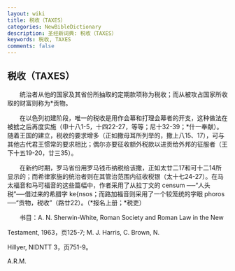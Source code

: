 ```yaml
---
layout: wiki
title: 税收（TAXES）
categories: NewBibleDictionary
description: 圣经新词典: 税收（TAXES）
keywords: 税收, TAXES
comments: false
---
```


## 税收（TAXES）

　　统治者从他的国家及其省份所抽取的定期款项称为税收；而从被攻占国家所收取的财富则称为*贡物。

　　在以色列初建阶段，唯一的税收是用作会幕和打理会幕者的开支，这种做法在被掳之后再度实施（申十八1-5，十四22-27，等等；尼十32-39；*什一奉献）。随着王国的建立，税收的要求增多（正如撒母耳所列举的，撒上八15、17），可与其他古代君王惯常的要求相比；偶尔亦要征收额外税款以进贡给外邦的征服者（王下十五19-20，廿三35）。

　　在新约时期，罗马省份用罗马钱币纳税给该撒，正如太廿二17和可十二14所显示的；而希律家施的统治者则在其管治范围内征收税银（太十七24-27）。在马太福音和马可福音的这些篇幅中，作者采用了从拉丁文的 censum ──“人头税”──借过来的希腊字 ke{nsos；而路加福音则采用了一个较笼统的字眼 phoros ──“贡物，税收”（路廿22）。（*报名上册；*税吏）

　　书目：A. N. Sherwin-White, Roman Society and Roman Law in the New

Testament, 1963，页125-7; M. J. Harris, C. Brown, N.

Hillyer, NIDNTT 3，页751-9。

A.R.M.








